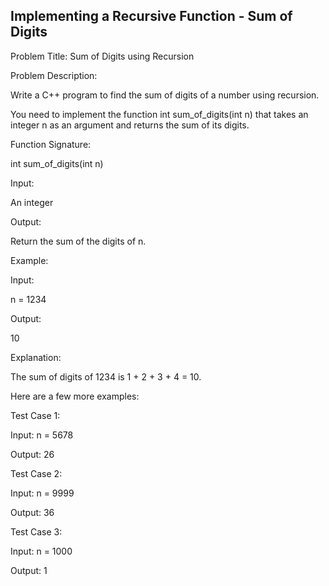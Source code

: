 ## Implementing a Recursive Function - Sum of Digits
Problem Title: Sum of Digits using Recursion

Problem Description:

Write a C++ program to find the sum of digits of a number using recursion.

You need to implement the function int sum_of_digits(int n) that takes an integer n as an argument and returns the sum of its digits.

Function Signature:

int sum_of_digits(int n)

Input:

An integer

Output:

Return the sum of the digits of n.

Example:

Input:

n = 1234

Output:

10

Explanation:

The sum of digits of 1234 is 1 + 2 + 3 + 4 = 10.

Here are a few more examples:

Test Case 1:

Input: n = 5678

Output: 26

Test Case 2:

Input: n = 9999

Output: 36

Test Case 3:

Input: n = 1000

Output: 1